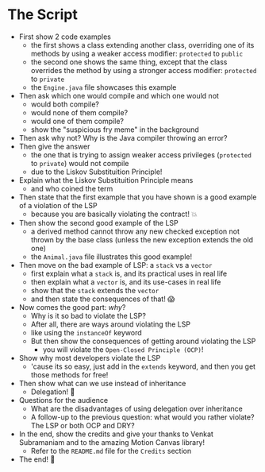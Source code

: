 # The Script

* First show 2 code examples
  * the first shows a class extending another class, overriding one of its
  methods by using a weaker access modifier: `protected` to `public`
  * the second one shows the same thing, except that the class overrides the
  method by using a stronger access modifier: `protected` to `private`
  * the `Engine.java` file showcases this example
* Then ask which one would compile and which one would not
  * would both compile?
  * would none of them compile?
  * would one of them compile?
  * show the "suspicious fry meme" in the background
* Then ask why not? Why is the Java compiler throwing an error?
* Then give the answer
  * the one that is trying to assign weaker access privileges
  (`protected` to `private`) would not compile
  * due to the Liskov Substituition Principle!
* Explain what the Liskov Substituition Principle means
  * and who coined the term
* Then state that the first example that you have shown is a good example of a
violation of the LSP
  * because you are basically violating the contract! 💥
* Then show the second good example of the LSP
  * a derived method cannot throw any new checked exception not thrown by the
  base class (unless the new exception extends the old one)
  * the `Animal.java` file illustrates this good example!
* Then move on the bad example of LSP: a `stack` vs a `vector`
  * first explain what a `stack` is, and its practical uses in real life
  * then explain what a `vector` is, and its use-cases in real life
  * show that the `stack` extends the `vector`
  * and then state the consequences of that! 😱
* Now comes the good part: *why*?
  * Why is it so bad to violate the LSP?
  * After all, there are ways around violating the LSP
  * like using the `instanceOf` keyword
  * But then show the consequences of getting around violating the LSP
    * you will violate the `Open-Closed Principle (OCP)`!
* Show why most developers violate the LSP
  * 'cause its so easy, just add in the `extends` keyword, and then you get
  those methods for free!
* Then show what can we use instead of inheritance
  * Delegation! 🙌
* Questions for the audience
  * What are the disadvantages of using delegation over inheritance
  * A follow-up to the previous question: what would you rather violate?
  The LSP or both OCP and DRY?
* In the end, show the credits and give your thanks to Venkat Subramaniam
and to the amazing Motion Canvas library!
  * Refer to the `README.md` file for the `Credits` section
* The end! 🤗
